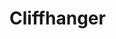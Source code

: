 # Cliffhanger

<!-- TO RUN APP:
npm run develop -->

<!--graphql sand box -->
<!-- http://localhost:3001/graphql -->

<!-- TEST GRAPHQL ID
6462c3c23481f4b55b3393c7 -->

<!-- 5/15
With Tim, created Continuation model with fields
fixed schemas to properly match resolvers, typedefs
fixed date issue (properly displaying now)
-
-->

<!--5/16 
with phillip during class we fixed the story type return mutation/query
IMPORTANT: IF MODEL CHANGES THE DB MUST BE DROPPED IN COMPASS
>

<!-- 5/17
with tutor, added removestory
changed story model to story schema
added header to header component and removed it from homepage
fixed typedefs and resolver logic  -->

<!-- NEXT UP:
Add onhandle submit logic to take in data and create user stories

add archive for deleted/hidden stories


5/17/2023 patience 
we hadded cards to the homepage and styled it. 
-->

<!-- 5/18/2023 danny (tutor session 7am)
Hi gang! mila and i created another page called new story. this will be the page that opens up when we ..um..wanna create...a new story from the homepage. the functionality has been added to the homepage and most of the containers have been added to the new story page, additions to make this work were app.js - a lot of new imports were added from mui in order to bring in the style. ACHTUNG! we need to get in the habit of importing in destructure form and not in so many lines by lines. lets regactor these lines if possible. -->




<!----To work with Mila  -----absolute fail! 
-type in the story and save it into profile(implement the fetch), to array of user & needs to render on the homepage
-We need to create story seeds
-current stuff we have is hardcoded as placeholders, we have framework but its not styled to be horizontal
-we need to pass in Author, story, title, story type,
-implement the carousel? ----absolute fail!
---!>


<!-- 5/22 -->
<!-- in Homepage.js, error using useQuery - trying to query public stories, data returns undefined -->

<!-- 5/23 -->
<!-- issue: login wasnt working, create profile wasnt working, = solution dropped db from dbatlas software -->
<!-- fixed login and add profile by resseting db - we created parts for read story component and routes. we need to add parts to the readstory.js for it to stop erroring out -->

